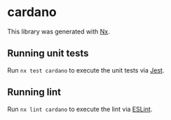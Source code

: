# cardano

This library was generated with [Nx](https://nx.dev).

## Running unit tests

Run `nx test cardano` to execute the unit tests via [Jest](https://jestjs.io).

## Running lint

Run `nx lint cardano` to execute the lint via [ESLint](https://eslint.org/).
